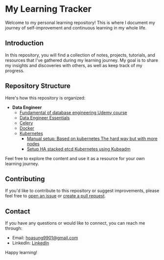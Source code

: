 # My Learning Tracker
Welcome to my personal learning repository! This is where I document my journey of self-improvement and continuous learning in my whole life.

## Introduction
In this repository, you will find a collection of notes, projects, tutorials, and resources that I've gathered during my learning journey. My goal is to share my insights and discoveries with others, as well as keep track of my progress.

## Repository Structure
Here's how this repository is organized:
- **Data Engineer**
  - [Fundamental of database engineering Udemy course](./Data%20Engineer/Fundamental%20of%20database%20engineering%20Udemy%20course)
  - [Data Engineer Essentials](./Data%20Engineer/Data%20Engineer%20Essentials)
  - [Celery](./Data%20Engineer/Celery)
  - [Docker](./Data%20Engineer/docker-docs/)
  - [Kubernetes](./Kubernetes)
    - [Manual setup: Based on kubernetes The hard way but with more nodes](./Kubernetes/manual-setup/)
    - [Setup HA stacked etcd Kubernetes using Kubeadm](./Kubernetes/stacked-etcd-kubeadm/)
    
Feel free to explore the content and use it as a resource for your own learning journey.


## Contributing
If you'd like to contribute to this repository or suggest improvements, please feel free to [open an issue](../../issues) or [create a pull request](../../pulls).

## Contact
If you have any questions or would like to connect, you can reach me through:
- Email: hoasung9901@gmail.com
- LinkedIn: [LinkedIn](https://www.linkedin.com/in/son-le-thanh-42892a16b/)


Happy learning!

